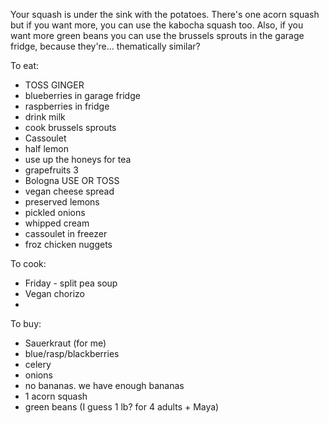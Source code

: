 Your squash is under the sink with the potatoes. There's one acorn squash but if you want more, you can use the kabocha squash too. Also, if you want more green beans you can use the brussels sprouts in the garage fridge, because they're... thematically similar? 


To eat:
* TOSS GINGER 
* blueberries in garage fridge
* raspberries in fridge
* drink milk
* cook brussels sprouts
* Cassoulet
* half lemon
* use up the honeys for tea
* grapefruits 3
* Bologna USE OR TOSS
* vegan cheese spread
* preserved lemons
* pickled onions
* whipped cream
* cassoulet in freezer
* froz chicken nuggets

To cook:
* Friday - split pea soup
* Vegan chorizo
* 

To buy:
* Sauerkraut (for me)
* blue/rasp/blackberries
* celery
* onions
* no bananas. we have enough bananas
* 1 acorn squash
* green beans (I guess 1 lb? for 4 adults + Maya)
